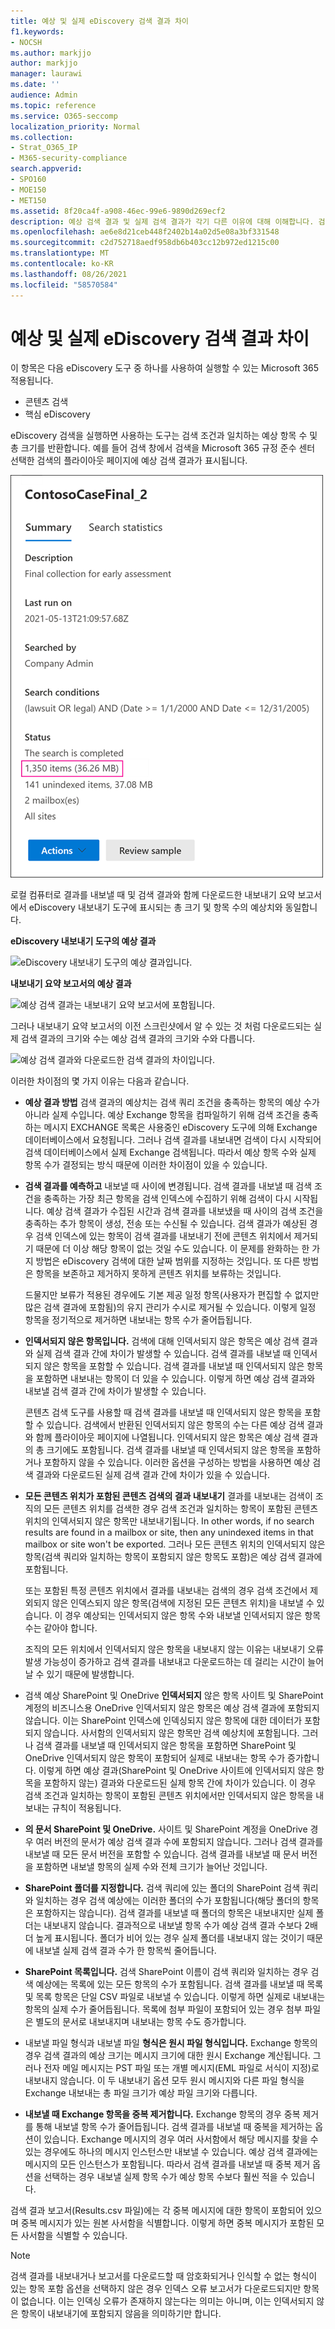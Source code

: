 ```yaml
---
title: 예상 및 실제 eDiscovery 검색 결과 차이
f1.keywords:
- NOCSH
ms.author: markjjo
author: markjjo
manager: laurawi
ms.date: ''
audience: Admin
ms.topic: reference
ms.service: O365-seccomp
localization_priority: Normal
ms.collection:
- Strat_O365_IP
- M365-security-compliance
search.appverid:
- SPO160
- MOE150
- MET150
ms.assetid: 8f20ca4f-a908-46ec-99e6-9890d269ecf2
description: 예상 검색 결과 및 실제 검색 결과가 각기 다른 이유에 대해 이해합니다. 검색에서 eDiscovery 도구를 사용하여 Office 365.
ms.openlocfilehash: ae6e8d21ceb448f2402b14a02d5e08a3bf331548
ms.sourcegitcommit: c2d752718aedf958db6b403cc12b972ed1215c00
ms.translationtype: MT
ms.contentlocale: ko-KR
ms.lasthandoff: 08/26/2021
ms.locfileid: "58570584"
---
```

# <a name="differences-between-estimated-and-actual-ediscovery-search-results"></a>예상 및 실제 eDiscovery 검색 결과 차이

이 항목은 다음 eDiscovery 도구 중 하나를 사용하여 실행할 수 있는 Microsoft 365 적용됩니다. 

- 콘텐츠 검색
- 핵심 eDiscovery

eDiscovery 검색을 실행하면 사용하는 도구는 검색 조건과 일치하는 예상 항목 수 및 총 크기를 반환합니다. 예를 들어 검색 창에서 검색을 Microsoft 365 규정 준수 센터 선택한 검색의 플라이아웃 페이지에 예상 검색 결과가 표시됩니다.
  
![검색 플라이아웃 페이지에 표시되는 결과의 예상 결과입니다.](../media/EstimatedSearchResults1.png)
  
로컬 컴퓨터로 결과를 내보낼 때 및 검색 결과와 함께 다운로드한 내보내기 요약 보고서에서 eDiscovery 내보내기 도구에 표시되는 총 크기 및 항목 수의 예상치와 동일합니다.
  
**eDiscovery 내보내기 도구의 예상 결과**

![eDiscovery 내보내기 도구의 예상 결과입니다.](../media/d34312a5-0ee6-49aa-9460-7ea0015a6e66.png)
  
**내보내기 요약 보고서의 예상 결과**

![예상 검색 결과는 내보내기 요약 보고서에 포함됩니다.](../media/44b579da-86c2-4f33-81b5-84d604003eda.png)
  
그러나 내보내기 요약 보고서의 이전 스크린샷에서 알 수 있는 것 처럼 다운로드되는 실제 검색 결과의 크기와 수는 예상 검색 결과의 크기와 수와 다릅니다.
  
![예상 검색 결과와 다운로드한 검색 결과의 차이입니다.](../media/84aef318-230f-430d-9d9e-02f21342d364.png)
  
이러한 차이점의 몇 가지 이유는 다음과 같습니다.
  
- **예상 결과 방법** 검색 결과의 예상치는 검색 쿼리 조건을 충족하는 항목의 예상 수가 아니라 실제 수입니다. 예상 Exchange 항목을 컴파일하기 위해 검색 조건을 충족하는 메시지 EXCHANGE 목록은 사용중인 eDiscovery 도구에 의해 Exchange 데이터베이스에서 요청됩니다. 그러나 검색 결과를 내보내면 검색이 다시 시작되어 검색 데이터베이스에서 실제 Exchange 검색됩니다. 따라서 예상 항목 수와 실제 항목 수가 결정되는 방식 때문에 이러한 차이점이 있을 수 있습니다.

- **검색 결과를 예측하고** 내보낼 때 사이에 변경됩니다. 검색 결과를 내보낼 때 검색 조건을 충족하는 가장 최근 항목을 검색 인덱스에 수집하기 위해 검색이 다시 시작됩니다. 예상 검색 결과가 수집된 시간과 검색 결과를 내보냈을 때 사이의 검색 조건을 충족하는 추가 항목이 생성, 전송 또는 수신될 수 있습니다. 검색 결과가 예상된 경우 검색 인덱스에 있는 항목이 검색 결과를 내보내기 전에 콘텐츠 위치에서 제거되기 때문에 더 이상 해당 항목이 없는 것일 수도 있습니다. 이 문제를 완화하는 한 가지 방법은 eDiscovery 검색에 대한 날짜 범위를 지정하는 것입니다. 또 다른 방법은 항목을 보존하고 제거하지 못하게 콘텐츠 위치를 보류하는 것입니다. 

   드물지만 보류가 적용된 경우에도 기본 제공 일정 항목(사용자가 편집할 수 없지만 많은 검색 결과에 포함됨)의 유지 관리가 수시로 제거될 수 있습니다. 이렇게 일정 항목을 정기적으로 제거하면 내보내는 항목 수가 줄어듭됩니다.

- **인덱서되지 않은 항목입니다.** 검색에 대해 인덱서되지 않은 항목은 예상 검색 결과와 실제 검색 결과 간에 차이가 발생할 수 있습니다. 검색 결과를 내보낼 때 인덱서되지 않은 항목을 포함할 수 있습니다. 검색 결과를 내보낼 때 인덱서되지 않은 항목을 포함하면 내보내는 항목이 더 있을 수 있습니다. 이렇게 하면 예상 검색 결과와 내보낼 검색 결과 간에 차이가 발생할 수 있습니다.

    콘텐츠 검색 도구를 사용할 때 검색 결과를 내보낼 때 인덱서되지 않은 항목을 포함할 수 있습니다. 검색에서 반환된 인덱서되지 않은 항목의 수는 다른 예상 검색 결과와 함께 플라이아웃 페이지에 나열됩니다. 인덱서되지 않은 항목은 예상 검색 결과의 총 크기에도 포함됩니다. 검색 결과를 내보낼 때 인덱서되지 않은 항목을 포함하거나 포함하지 않을 수 있습니다. 이러한 옵션을 구성하는 방법을 사용하면 예상 검색 결과와 다운로드된 실제 검색 결과 간에 차이가 있을 수 있습니다.

- **모든 콘텐츠 위치가 포함된 콘텐츠 검색의 결과 내보내기** 결과를 내보내는 검색이 조직의 모든 콘텐츠 위치를 검색한 경우 검색 조건과 일치하는 항목이 포함된 콘텐츠 위치의 인덱서되지 않은 항목만 내보내기됩니다. In other words, if no search results are found in a mailbox or site, then any unindexed items in that mailbox or site won't be exported. 그러나 모든 콘텐츠 위치의 인덱서되지 않은 항목(검색 쿼리와 일치하는 항목이 포함되지 않은 항목도 포함)은 예상 검색 결과에 포함됩니다.

    또는 포함된 특정 콘텐츠 위치에서 결과를 내보내는 검색의 경우 검색 조건에서 제외되지 않은 인덱스되지 않은 항목(검색에 지정된 모든 콘텐츠 위치)을 내보낼 수 있습니다. 이 경우 예상되는 인덱서되지 않은 항목 수와 내보낼 인덱서되지 않은 항목 수는 같아야 합니다.

    조직의 모든 위치에서 인덱서되지 않은 항목을 내보내지 않는 이유는 내보내기 오류 발생 가능성이 증가하고 검색 결과를 내보내고 다운로드하는 데 걸리는 시간이 늘어날 수 있기 때문에 발생합니다.

- 검색 예상 SharePoint 및 OneDrive **인덱서되지** 않은 항목 사이트 및 SharePoint 계정의 비즈니스용 OneDrive 인덱서되지 않은 항목은 예상 검색 결과에 포함되지 않습니다. 이는 SharePoint 인덱스에 인덱싱되지 않은 항목에 대한 데이터가 포함되지 않습니다. 사서함의 인덱서되지 않은 항목만 검색 예상치에 포함됩니다. 그러나 검색 결과를 내보낼 때 인덱서되지 않은 항목을 포함하면 SharePoint 및 OneDrive 인덱서되지 않은 항목이 포함되어 실제로 내보내는 항목 수가 증가합니다. 이렇게 하면 예상 결과(SharePoint 및 OneDrive 사이트에 인덱서되지 않은 항목을 포함하지 않는) 결과와 다운로드된 실제 항목 간에 차이가 있습니다. 이 경우 검색 조건과 일치하는 항목이 포함된 콘텐츠 위치에서만 인덱서되지 않은 항목을 내보내는 규칙이 적용됩니다.

- **의 문서 SharePoint 및 OneDrive.** 사이트 및 SharePoint 계정을 OneDrive 경우 여러 버전의 문서가 예상 검색 결과 수에 포함되지 않습니다. 그러나 검색 결과를 내보낼 때 모든 문서 버전을 포함할 수 있습니다. 검색 결과를 내보낼 때 문서 버전을 포함하면 내보낼 항목의 실제 수와 전체 크기가 늘어난 것입니다.

- **SharePoint 폴더를 지정합니다.** 검색 쿼리에 있는 폴더의 SharePoint 검색 쿼리와 일치하는 경우 검색 예상에는 이러한 폴더의 수가 포함됩니다(해당 폴더의 항목은 포함하지는 않습니다). 검색 결과를 내보낼 때 폴더의 항목은 내보내지만 실제 폴더는 내보내지 않습니다. 결과적으로 내보낼 항목 수가 예상 검색 결과 수보다 2배 더 높게 표시됩니다. 폴더가 비어 있는 경우 실제 폴더를 내보내지 않는 것이기 때문에 내보낼 실제 검색 결과 수가 한 항목씩 줄어듭니다.

- **SharePoint 목록입니다.** 검색 SharePoint 이름이 검색 쿼리와 일치하는 경우 검색 예상에는 목록에 있는 모든 항목의 수가 포함됩니다. 검색 결과를 내보낼 때 목록 및 목록 항목은 단일 CSV 파일로 내보낼 수 있습니다. 이렇게 하면 실제로 내보내는 항목의 실제 수가 줄어듭됩니다. 목록에 첨부 파일이 포함되어 있는 경우 첨부 파일은 별도의 문서로 내보내지며 내보내는 항목 수도 증가합니다.

- 내보낼 파일 형식과 내보낼 파일 **형식은 원시 파일 형식입니다.** Exchange 항목의 경우 검색 결과의 예상 크기는 메시지 크기에 대한 원시 Exchange 계산됩니다. 그러나 전자 메일 메시지는 PST 파일 또는 개별 메시지(EML 파일로 서식이 지정)로 내보내지 않습니다. 이 두 내보내기 옵션 모두 원시 메시지와 다른 파일 형식을 Exchange 내보내는 총 파일 크기가 예상 파일 크기와 다릅니다.

- **내보낼 때 Exchange 항목을 중복 제거합니다.** Exchange 항목의 경우 중복 제거를 통해 내보낼 항목 수가 줄어듭됩니다. 검색 결과를 내보낼 때 중복을 제거하는 옵션이 있습니다. Exchange 메시지의 경우 여러 사서함에서 해당 메시지를 찾을 수 있는 경우에도 하나의 메시지 인스턴스만 내보낼 수 있습니다. 예상 검색 결과에는 메시지의 모든 인스턴스가 포함됩니다. 따라서 검색 결과를 내보낼 때 중복 제거 옵션을 선택하는 경우 내보낼 실제 항목 수가 예상 항목 수보다 훨씬 적을 수 있습니다.

검색 결과 보고서(Results.csv 파일)에는 각 중복 메시지에 대한 항목이 포함되어 있으며 중복 메시지가 있는 원본 사서함을 식별합니다. 이렇게 하면 중복 메시지가 포함된 모든 사서함을 식별할 수 있습니다.

> [!NOTE]
> 검색 결과를 내보내거나  보고서를 다운로드할 때 암호화되거나 인식할 수 없는 형식이 있는 항목 포함 옵션을 선택하지 않은 경우 인덱스 오류 보고서가 다운로드되지만 항목이 없습니다. 이는 인덱싱 오류가 존재하지 않는다는 의미는 아니며, 이는 인덱서되지 않은 항목이 내보내기에 포함되지 않음을 의미하기만 합니다.

